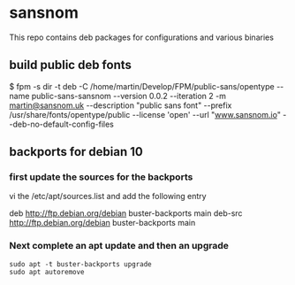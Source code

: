# sansnom
This repo contains deb packages for configurations and various binaries

## build public deb fonts

$ fpm -s dir -t deb -C /home/martin/Develop/FPM/public-sans/opentype --name public-sans-sansnom --version 0.0.2 --iteration 2 -m martin@sansnom.uk   --description "public sans font" --prefix /usr/share/fonts/opentype/public --license 'open' --url "www.sansnom.io" --deb-no-default-config-files



## backports for debian 10

### first update the sources for the backports

vi the  /etc/apt/sources.list and add the following entry

deb http://ftp.debian.org/debian buster-backports main
deb-src http://ftp.debian.org/debian buster-backports main

### Next complete an apt update and then an upgrade
  
  ```sudo apt update
  sudo apt -t buster-backports upgrade
  sudo apt autoremove
  ```
